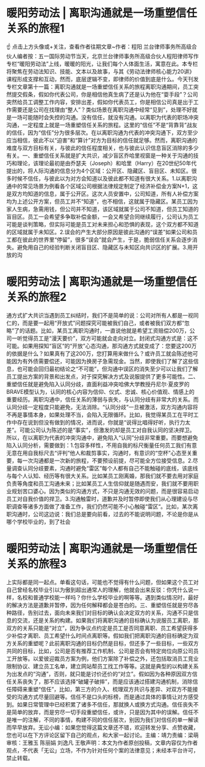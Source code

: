 # 暖阳劳动法 | 离职沟通就是一场重塑信任关系的旅程1

☝ 点击上方头像或+关注，查看作者往期文章~作者：程阳 兰台律师事务所高级合伙人编者按：五一国际劳动节当天，北京兰台律师事务所高级合伙人程阳律师写作专栏“暖阳劳动法”上线，暖暖的阳光，让我们每个人体面生活，寓意在此。本专栏将聚焦在劳动法知识、技能、文本以及故事，与其《劳动法律师核心能力20讲》课程形成支撑和互动，然而，底层逻辑不变，即律师的价值到底是什么。今天刊发专栏文章第十一篇：离职沟通就是一场重塑信任关系的旅程离职沟通期间，员工突然提交假条，假如你代表公司，你是相信他真生病了还是认为他在“耍手段”？公司突然给员工调整工作内容，安排出差，假如你代表员工，你是相信公司真是出于工作需要还是公司在找理由“整人”？类似场景在离职沟通中经常“见到”，处理不好就是一场可能随时会失控的沟通。没有信任，就没有沟通。以离职为代表的职场冲突沟通，一定程度上就是一场重塑信任关系的旅程。这里的“信任”不是“背靠背”战友的信任，因为“信任”分为很多层次。在以离职沟通为代表的冲突沟通下，双方至少应当相信，彼此不以“迫害”和“算计”对方为目标的信任就足够。然而，离职沟通的难度与双方目标有关，与彼此的信任程度相关，也与彼此认识信息盲区消除的多少有关。一、重塑信任关系就是扩大共识，减少盲区乔哈里视窗是一种关于沟通的技巧和理论，该理论最初是由乔瑟夫（Joseph）和哈里（Harry）在20世纪50年代提出的，将人际沟通的信息分为4个区域：公开区、隐藏区、盲目区、未知区。很多时候不信任，与彼此以为对方会知道以及彼此都不知道有很大关系。1.以离职沟通中的常见场景为例看各个区域公司根据法律规定制定了经济补偿金方案N+1，这是双方均知道的信息，属于公开区。这次人员安置中，公司知道，所有人补偿方案均为上述公开方案，但员工并不“知道”，也不相信，这就属于隐藏区。某员工因为家人生病，急需用钱，但公司并不知道，该区域就属于公司不知道，但员工知道的盲目区。员工一会希望多争取补偿金额，一会又希望合同继续履行，公司认为员工可能是谈判策略，但实际可能是员工对未来担心和恐惧的表现，这个双方都不知道的区域就属于未知区。2.误会的产生大部分原因是彼此沟通的“误差”如果公司和员工都在彼此的世界里“停留”，很多“误会”就会产生，于是，脆弱信任关系会逐步消失。避免用自己的经验判断关闭盲目区、隐藏区与未知区向共识区的扩展。3.用开放的沟

# 暖阳劳动法 | 离职沟通就是一场重塑信任关系的旅程2

通方式扩大共识当遇到员工纠结时，我们不是简单的说：公司对所有人都是一视同仁的，而是要一起用“开放式”问题探究可能被我们自己，或者被我们双方都“忽略”了的话题。比如，某员工离职沟通时，一直说他就是希望工资赔偿200万，公司一听觉得员工是“漫天要价”，双方可能就会走向对立。封闭式沟通方式是：这不可能。如果用探知“盲区”的“开放”心态沟通，那沟通方式就变成了：您要这200万的依据是什么？如果真有了这200万，您打算用来做什么？或许员工就会陈述他可能因为有外债需要偿还，可能因为换房子急需现金。当然，即使我们了解了这些信息，也可能会回归最初结论之“不可能”，但沟通中误区的消失至少可以让我们了解员工提出方案的背景和出发点，对于探究解决方式及说服提供了更多可能性。二、重塑信任就是避免陷入认同分歧，直面利益冲突哈佛大学教授丹尼尔·夏皮罗的BRAVE模型认为，认同的核心内容为信仰、仪式、忠诚、核心价值观、情感上的重要经历。离职沟通中，信任关系的薄弱与丧失，与认同分歧有非常大的关系。而认同分歧一定程度只能避免，无法消除。“认同分歧”一旦被激活，双方沟通内容将不再是事情本身，如果处理不当，会陷入无限循环。比如，我觉得某员工在平时工作中存在说到但没有做到的情况，进而说，你就是“说得比唱得好听，执行力太差”。可能公司认为陈述的是“事实”，但激发的却是员工对自我认同的坚决捍卫。所以，在以离职为代表的冲突沟通中，避免陷入“认同”分歧非常重要。而要想避免陷入认同分析，需要做到：1.包容多样性，不用自我的标尺衡量任何员工我们有意无意在用自我标尺去“评判”他人和裁剪事实，沟通时，有意识的“空杯”心态至关重要，每一次沟通都是一次新的旅程，不要预设前提，尽可能全方位接受信息。2.尽量调查认同分歧要素，沟通时避免“雷区”每个人都有自己不能触碰的底线，该底线与每个人认知、经历等有很大关系。比如某员工刚离婚，那我们就不要去用对家庭负责等角度和员工沟通未来；比如某员工人生信仰就是随遇而安，我们就不要用职业规划苦口婆心。因为类似的沟通方式，不只是沟通无效的问题，而是很容易启动员工对自我价值的捍卫。3.沟通触雷时，道歉并及时暂停即使我们从心理建设与尽职调查等诸多方面做了准备工作，我们仍然可能不小心触碰“雷区“。比如，某次离职沟通时，公司这边说：我们总是要向前看，过去的不能说明问题，不论是你是从哪个学校毕业的，到了社会

# 暖阳劳动法 | 离职沟通就是一场重塑信任关系的旅程3

上实际都是同一起点。单看这句话，可能也不觉得有什么问题，但如果这个员工对自己曾经名校毕业引以为傲到超出通常人的理解，他就会出来反驳：你凭什么说一样，名校和普通学校能一样吗？你什么学校毕业的啊等等。遇到类似情况时，最好的解决方法是道歉并暂停，因为任何解释都会是苍白的。三、重塑信任就是穷尽各种路径，告别过去，面向未来我们对目标的确认会决定双方的关系，沟通不只是信息的交流，还是关系的构建。如果我们将离职沟通的目标确认为说服员工离职，那双方的关系只能是“对立”，因为争议点约定是员工是否同意离职、员工希望获得多少补偿才离职、员工希望什么时间点离职等。假如我们把离职沟通的目标确定为双方关系的重塑呢？此前离职沟通的目标仍然是目标，但还多了一些目标，一些双方共同的目标，比如，公司是否有推荐工作机制、公司是否会有特定岗位向原公司员工开放等。以爱彼迎裁员方案为例，他们方案除了补偿之外，还包括取消员工竞业限制协议、建立员工名单，建立网站帮员工找工作等等。这就是典型的以构建关系为出发点的“沟通”，否则，就只能是讨价还价的“对立”。假如因为各种原因双方信任关系丧失了，那不应该选择“破罐子破摔”，而是应该通过搭建沟通机制，消除信任障碍来重塑“信任”，比如，第三方的介入、梳理双方共识与差异、对双方不能接受的沟通方式尽量回避等。信任不是口头的标榜，而是通过具体的事情让对方感受到。如果日常管理中已经积累了诸多不信任，那就换人或换方式沟通。信任丧失不是简单的放弃，而是穷尽一切手段重塑信任，或许，只是因为其中的误解。信任不是唯一的注解，不同的事情，构建不同的信任层次，别因为我们对信任的单一解读而早早放弃。无讼小编：如果您觉得这篇文章还不错，欢迎转发分享、点赞收藏，您也可以在下方评论区留下自己的观点，和大家一起讨论。主编：靖力责编：梁萌审核：王雅玉 陈丽娟 刘逸凡 王敬声明：本文为作者原创投稿，文章内容仅为作者观点，不代表「无讼」立场，不作为针对任何个案的法律意见；未经本平台许可，禁止转载。

